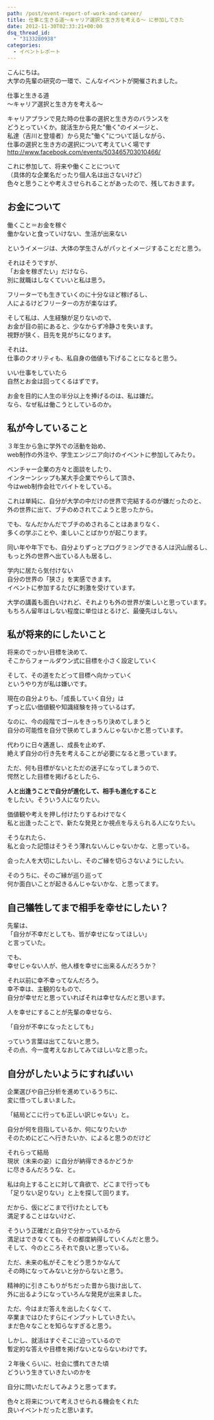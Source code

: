 ```yaml
---
path: /post/event-report-of-work-and-career/
title: 仕事と生きる道〜キャリア選択と生き方を考える〜 に参加してきた
date: 2012-11-30T02:33:21+00:00
dsq_thread_id:
  - "3133280938"
categories:
  - イベントレポート
---
```

<section> 

こんにちは。  
大学の先輩の研究の一環で、こんなイベントが開催されました。

仕事と生きる道  
～キャリア選択と生き方を考える～  

<!--more-->

キャリアプランで見た時の仕事の選択と生き方のバランスを  
どうとっていくか。就活生から見た"働く"のイメージと、  
私達（吉川と登壇者）から見た"働く"について話しながら、  
仕事の選択と生き方の選択について考えていく場です  
<http://www.facebook.com/events/503465703010466/>

これに参加して、将来や働くことについて  
（具体的な企業名だったり個人名は出さないけど）  
色々と思うことや考えさせられることがあったので、残しておきます。 </section> <section> 

お金について
----------------------------------------

働くこと＝お金を稼ぐ  
働かないと食っていけない、生活が出来ない

というイメージは、大体の学生さんがパッとイメージすることだと思う。

それはそうですが、  
「お金を稼ぎたい」だけなら、  
別に就職はしなくていいと私は思う。

フリーターでも生きていくのに十分なほど稼げるし、  
人によるけどフリーターの方が楽なはず。

そして私は、人生経験が足りないので、  
お金が目の前にあると、少なからず冷静さを失います。  
視野が狭く、目先を見がちになります。

それは、  
仕事のクオリティも、私自身の価値も下げることになると思う。

いい仕事をしていたら  
自然とお金は回ってくるはずです。

お金を目的に人生の半分以上を捧げるのは、私は嫌だ。  
なら、なぜ私は働こうとしているのか。 </section> <section> 

私が今していること
----------------------------------------

３年生から急に学外での活動を始め、  
web制作の外注や、学生エンジニア向けのイベントに参加してみたり。

ベンチャー企業の方々と面談をしたり、  
インターンシップも某大手企業でやらして頂き、  
今はweb制作会社でバイトをしている。

これは単純に、自分が大学の中だけの世界で完結するのが嫌だったのと、  
外の世界に出て、ブチのめされてこようと思ったから。

でも、なんだかんだでブチのめされることはあまりなく、  
多くの学ぶことや、楽しいことばかりが起こります。

同い年や年下でも、自分よりずっとプログラミングできる人は沢山居るし、  
もっと外の世界へ出ている人も居るし、

学内に居たら気付けない  
自分の世界の「狭さ」を実感できます。  
イベントに参加するたびに刺激を受けています。

大学の講義も面白いけれど、それよりも外の世界が楽しいと思っています。  
もちろん留年はしない程度に単位はとるけど、最優先はしない。 </section> <section> 

私が将来的にしたいこと
----------------------------------------

将来のでっかい目標を決めて、  
そこからフォールダウン式に目標を小さく設定していく 

そして、その道をたどって目標へ向かっていく  
というやり方が私は嫌いです。

現在の自分よりも、「成長していく自分」は  
ずっと広い価値観や知識経験を持っているはず。

なのに、今の段階でゴールをきっちり決めてしまうと  
自分の可能性を自分で狭めてしまうんじゃないかと思っています。

代わりに日々邁進し、成長を止めず、  
絶えず自分の行き先を考えることが必要になると思っています。

ただ、何も目標がないとただの迷子になってしまうので、  
愕然とした目標を掲げるとしたら、

**人と出逢うことで自分が進化して、相手も進化すること**  
をしたい。そういう人になりたい。

価値観や考えを押し付けたりするわけでなく  
私と出逢ったことで、新たな発見とか視点を与えられる人になりたい。

そうなれたら、  
私と会った記憶はそうそう薄れないんじゃないかな、と思っている。

会った人を大切にしたいし、そのご縁を切らさないようにしたい。

そのうちに、そのご縁が巡り巡って  
何か面白いことが起きるんじゃないかな、と思ってます。 </section> <section> 

自己犠牲してまで相手を幸せにしたい？
----------------------------------------

先輩は、  
「自分が不幸だとしても、皆が幸せになってほしい」  
と言っていた。

でも、  
幸せじゃない人が、他人様を幸せに出来るんだろうか？

それ以前に幸不幸ってなんだろう。  
幸不幸は、主観的なもので、  
自分が幸せだと思っていればそれは幸せなんだと思います。

人を幸せにすることが先輩の幸せなら、

「自分が不幸になったとしても」

っていう言葉は出てこないと思う。  
その点、今一度考えなおしてみてほしいなと思った。 </section> <section> 

自分がしたいようにすればいい
----------------------------------------

企業選びや自己分析を進めているうちに、  
変に悟ってしまいました。

「結局どこに行っても正しい訳じゃない」と。

自分が何を目指しているか、何になりたいか  
そのためにどこへ行きたいか、によると思うのだけど

それらって結局  
現状（未来の姿）に自分が納得できるかどうか  
に尽きるんだろうな、と。

私は向上することに対して貪欲で、どこまで行っても  
「足りない足りない」と上を探して回ります。

だから、仮にどこまで行けたとしても  
満足することはないけど、

そういう正確だと自分で分かっているから  
満足はできなくても、その都度納得していくんだと思う。  
そして、今のところそれで良いと思っている。

ただ、未来の私がそこをどう思うかなんて  
その時になってみないと分からないと思う。

精神的に引きこもりがちだった昔から抜け出して、  
外に出るようになっていろんな発見が出来ました。

ただ、今はまだ答えを出したくなくて、  
卒業まではひたすらにインプットしていきたい。  
まだ色々なことを知らなすぎると思う。

しかし、就活はすぐそこに迫っているので  
暫定的な答えや目標を掲げないとならないわけです。

２年後くらいに、社会に慣れてきた頃  
どういう生きていきたいのかを

自分に問いただしてみようと思ってます。

色々と将来について考えさせられる機会をくれた  
良いイベントだったと思います。 </section> 

<div style="font-size:0px;height:0px;line-height:0px;margin:0;padding:0;clear:both">
</div>